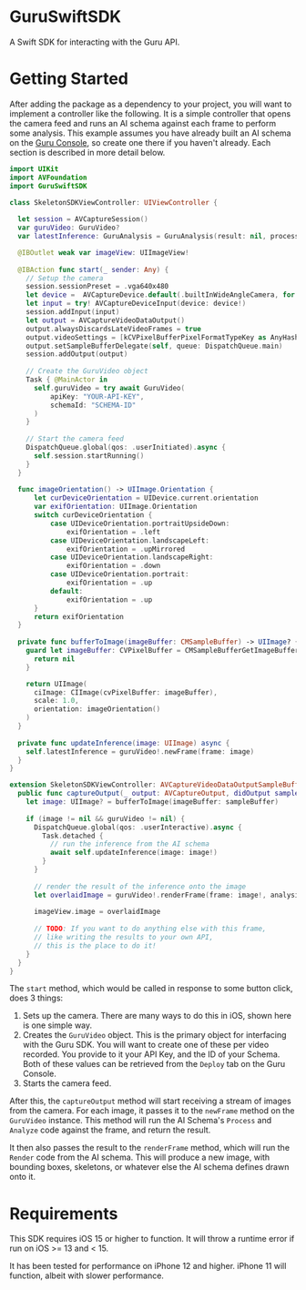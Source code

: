 # GuruSwiftSDK

A Swift SDK for interacting with the Guru API.

# Getting Started

After adding the package as a dependency to your project, you will want to implement a controller like the following.
It is a simple controller that opens the camera feed and runs an AI schema against each frame to perform some analysis. 
This example assumes you have already built an AI schema on the [Guru Console](https://console.getguru.fitness), so create
one there if you haven't already.
Each section is described in more detail below.

```swift
import UIKit
import AVFoundation
import GuruSwiftSDK

class SkeletonSDKViewController: UIViewController {
  
  let session = AVCaptureSession()
  var guruVideo: GuruVideo?
  var latestInference: GuruAnalysis = GuruAnalysis(result: nil, processResult: [:])

  @IBOutlet weak var imageView: UIImageView!
  
  @IBAction func start(_ sender: Any) {
    // Setup the camera
    session.sessionPreset = .vga640x480
    let device =  AVCaptureDevice.default(.builtInWideAngleCamera, for: .video, position: AVCaptureDevice.Position.front)
    let input = try! AVCaptureDeviceInput(device: device!)
    session.addInput(input)    
    let output = AVCaptureVideoDataOutput()
    output.alwaysDiscardsLateVideoFrames = true
    output.videoSettings = [kCVPixelBufferPixelFormatTypeKey as AnyHashable as! String: kCVPixelFormatType_32BGRA]
    output.setSampleBufferDelegate(self, queue: DispatchQueue.main)
    session.addOutput(output)
    
    // Create the GuruVideo object
    Task { @MainActor in
      self.guruVideo = try await GuruVideo(
          apiKey: "YOUR-API-KEY",
          schemaId: "SCHEMA-ID"
      )
    }
    
    // Start the camera feed
    DispatchQueue.global(qos: .userInitiated).async {
      self.session.startRunning()
    }
  }
  
  func imageOrientation() -> UIImage.Orientation {
      let curDeviceOrientation = UIDevice.current.orientation
      var exifOrientation: UIImage.Orientation
      switch curDeviceOrientation {
          case UIDeviceOrientation.portraitUpsideDown:
              exifOrientation = .left
          case UIDeviceOrientation.landscapeLeft:
              exifOrientation = .upMirrored
          case UIDeviceOrientation.landscapeRight:
              exifOrientation = .down
          case UIDeviceOrientation.portrait:
              exifOrientation = .up
          default:
              exifOrientation = .up
      }
      return exifOrientation
  }
  
  private func bufferToImage(imageBuffer: CMSampleBuffer) -> UIImage? {
    guard let imageBuffer: CVPixelBuffer = CMSampleBufferGetImageBuffer(imageBuffer) else {
      return nil
    }

    return UIImage(
      ciImage: CIImage(cvPixelBuffer: imageBuffer),
      scale: 1.0,
      orientation: imageOrientation()
    )
  }
  
  private func updateInference(image: UIImage) async {
    self.latestInference = guruVideo!.newFrame(frame: image)
  }
}

extension SkeletonSDKViewController: AVCaptureVideoDataOutputSampleBufferDelegate {
  public func captureOutput(_ output: AVCaptureOutput, didOutput sampleBuffer: CMSampleBuffer, from connection: AVCaptureConnection) {
    let image: UIImage? = bufferToImage(imageBuffer: sampleBuffer)
      
    if (image != nil && guruVideo != nil) {
      DispatchQueue.global(qos: .userInteractive).async {
        Task.detached {
          // run the inference from the AI schema
          await self.updateInference(image: image!)
        }
      }
      
      // render the result of the inference onto the image
      let overlaidImage = guruVideo!.renderFrame(frame: image!, analysis: self.latestInference)
      
      imageView.image = overlaidImage
      
      // TODO: If you want to do anything else with this frame,
      // like writing the results to your own API,
      // this is the place to do it!
    }
  }
}
```

The `start` method, which would be called in response to some button click, does 3 things:
1. Sets up the camera. There are many ways to do this in iOS, shown here is one simple way.
2. Creates the `GuruVideo` object. This is the primary object for interfacing with the Guru SDK.
You will want to create one of these per video recorded. You provide to it your API Key, and the ID
of your Schema. Both of these values can be retrieved from the `Deploy` tab on the Guru Console.
3. Starts the camera feed.

After this, the `captureOutput` method will start receiving a stream of images from the camera.
For each image, it passes it to the `newFrame` method on the `GuruVideo` instance. This method
will run the AI Schema's `Process` and `Analyze` code against the frame, and return the result.

It then also passes the result to the `renderFrame` method, which will run the `Render` code from
the AI schema. This will produce a new image, with bounding boxes, skeletons, or whatever else the
AI schema defines drawn onto it.

# Requirements
This SDK requires iOS 15 or higher to function. It will throw a runtime error if
run on iOS >= 13 and < 15.

It has been tested for performance on iPhone 12 and higher. 
iPhone 11 will function, albeit with slower performance.
